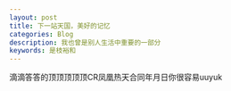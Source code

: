 ```yaml
---
layout: post
title: 下一站天国，美好的记忆
categories: Blog
description: 我也曾是别人生活中重要的一部分
keywords: 是枝裕和
---
```

滴滴答答的顶顶顶顶顶CR凤凰热天合同年月日你很容易uuyuk